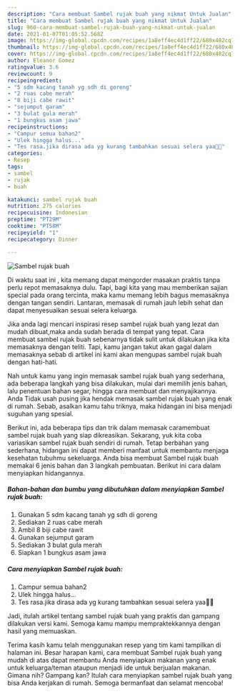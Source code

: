 ```yaml
---
description: "Cara membuat Sambel rujak buah yang nikmat Untuk Jualan"
title: "Cara membuat Sambel rujak buah yang nikmat Untuk Jualan"
slug: 960-cara-membuat-sambel-rujak-buah-yang-nikmat-untuk-jualan
date: 2021-01-07T01:05:52.568Z
image: https://img-global.cpcdn.com/recipes/1a8eff4ec4d1ff22/680x482cq70/sambel-rujak-buah-foto-resep-utama.jpg
thumbnail: https://img-global.cpcdn.com/recipes/1a8eff4ec4d1ff22/680x482cq70/sambel-rujak-buah-foto-resep-utama.jpg
cover: https://img-global.cpcdn.com/recipes/1a8eff4ec4d1ff22/680x482cq70/sambel-rujak-buah-foto-resep-utama.jpg
author: Eleanor Gomez
ratingvalue: 3.6
reviewcount: 9
recipeingredient:
- "5 sdm kacang tanah yg sdh di goreng"
- "2 ruas cabe merah"
- "8 biji cabe rawit"
- "sejumput garam"
- "3 bulat gula merah"
- "1 bungkus asam jawa"
recipeinstructions:
- "Campur semua bahan2"
- "Ulek hingga halus..."
- "Tes rasa.jika dirasa ada yg kurang tambahkan sesuai selera yaa🤗🤗"
categories:
- Resep
tags:
- sambel
- rujak
- buah

katakunci: sambel rujak buah 
nutrition: 275 calories
recipecuisine: Indonesian
preptime: "PT29M"
cooktime: "PT58M"
recipeyield: "1"
recipecategory: Dinner

---
```



![Sambel rujak buah](https://img-global.cpcdn.com/recipes/1a8eff4ec4d1ff22/680x482cq70/sambel-rujak-buah-foto-resep-utama.jpg)

Di waktu  saat ini , kita memang dapat mengorder masakan praktis tanpa perlu repot memasaknya dulu. Tapi, bagi kita yang mau memberikan sajian special pada orang tercinta, maka kamu memang lebih bagus memasaknya dengan tangan sendiri. Lantaran, memasak di rumah jauh lebih sehat dan dapat menyesuaikan sesuai selera keluarga.

Jika anda lagi mencari inspirasi resep sambel rujak buah yang lezat dan mudah dibuat,maka anda sudah berada di tempat yang tepat. Cara membuat sambel rujak buah  sebenarnya tidak sulit untuk dilakukan jika kita memasaknya dengan teliti. Tapi, kamu jangan takut akan gagal dalam memasaknya 
sebab di artikel ini kami akan mengupas sambel rujak buah dengan hati-hati.  



Nah untuk kamu yang ingin memasak sambel rujak buah yang sederhana, ada beberapa langkah yang bisa dilakukan, mulai dari memilih jenis bahan, lalu penentuan bahan segar, hingga cara membuat dan menyajikannya. Anda Tidak usah pusing jika hendak memasak sambel rujak buah yang enak di rumah. Sebab, asalkan kamu  tahu triknya, maka hidangan ini bisa menjadi suguhan yang spesial.

Berikut ini, ada beberapa tips dan trik dalam memasak caramembuat sambel rujak buah yang siap dikreasikan. Sekarang, yuk kita coba variasikan sambel rujak buah sendiri di rumah. Tetap berbahan yang sederhana, hidangan ini dapat memberi manfaat untuk membantu menjaga kesehatan tubuhmu sekeluarga. Anda bisa membuat Sambel rujak buah memakai 6 jenis bahan dan 3 langkah pembuatan. Berikut ini cara dalam menyiapkan hidangannya.

<!--inarticleads1-->

##### Bahan-bahan dan bumbu yang dibutuhkan dalam menyiapkan Sambel rujak buah:

1. Gunakan 5 sdm kacang tanah yg sdh di goreng
1. Sediakan 2 ruas cabe merah
1. Ambil 8 biji cabe rawit
1. Gunakan sejumput garam
1. Sediakan 3 bulat gula merah
1. Siapkan 1 bungkus asam jawa




<!--inarticleads2-->

##### Cara menyiapkan Sambel rujak buah:

1. Campur semua bahan2
1. Ulek hingga halus...
1. Tes rasa.jika dirasa ada yg kurang tambahkan sesuai selera yaa🤗🤗




Jadi, itulah artikel tentang  sambel rujak buah  yang praktis dan gampang dilakukan versi kami. Semoga kamu mampu mempraktekkannya dengan hasil yang memuaskan. 

Terima kasih kamu telah menggunakan resep yang tim kami tampilkan di halaman ini. Besar harapan kami, cara membuat  Sambel rujak buah yang mudah di atas dapat membantu Anda menyiapkan makanan yang enak untuk keluarga/teman ataupun menjadi ide untuk berjualan makanan. Gimana nih? Gampang kan? Itulah cara menyiapkan sambel rujak buah yang bisa Anda kerjakan di rumah. Semoga bermanfaat dan selamat mencoba!

